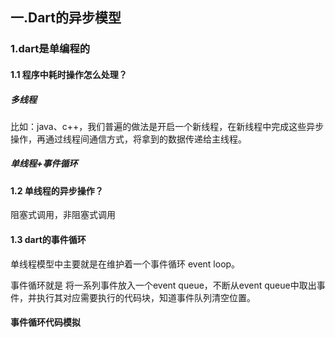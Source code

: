 ## 一.Dart的异步模型

### 1.dart是单编程的

#### 1.1 程序中耗时操作怎么处理？

##### 多线程

比如：java、c++，我们普遍的做法是开启一个新线程，在新线程中完成这些异步操作，再通过线程间通信方式，将拿到的数据传递给主线程。

##### 单线程+事件循环

#### 1.2 单线程的异步操作？

阻塞式调用，非阻塞式调用

#### 1.3 dart的事件循环

单线程模型中主要就是在维护着一个事件循环 event loop。

事件循环就是 将一系列事件放入一个event queue，不断从event queue中取出事件，并执行其对应需要执行的代码块，知道事件队列清空位置。

#### 事件循环代码模拟

```
```







